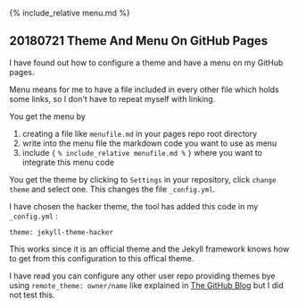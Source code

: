 {% include_relative menu.md %}

## 20180721 Theme And Menu On GitHub Pages

I have found out how to configure a theme and have a menu on my GitHub pages.

Menu means for me to have a file included in every other file which holds some links,
so I don't have to repeat myself with linking.

You get the menu by

1. creating a file like `menufile.md` in your pages repo root directory
2. write into the menu file the markdown code you want to use as menu
3. include `{` `% include_relative menufile.md %` `}` where you want to integrate this menu code

You get the theme by clicking to `Settings` in your repository, click `change theme` and select one.
This changes the file `_config.yml`.

I have chosen the hacker theme, the tool has added this code in my `_config.yml` :

    theme: jekyll-theme-hacker

This works since it is an official theme and the Jekyll framework knows how to get from this configuration
to this offical theme.

I have read you can configure any other user repo providing themes bye using `remote_theme: owner/name` like
explained in [The GitHub Blog](https://blog.github.com/2017-11-29-use-any-theme-with-github-pages/) but I did not test this.
